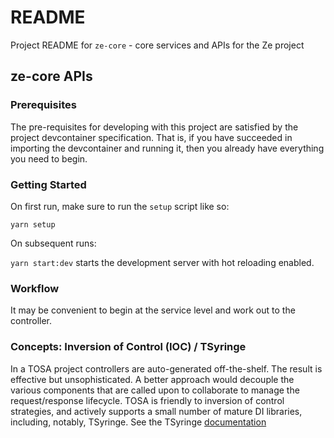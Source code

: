 # README
Project README for `ze-core` - core services and APIs for the Ze project

## ze-core APIs

### Prerequisites

The pre-requisites for developing with this project are satisfied by the project devcontainer specification. That is, if you have succeeded in importing the devcontainer and running it, then you already have everything you need to begin.

### Getting Started
On first run, make sure to run the `setup` script like so: 

`yarn setup`

On subsequent runs:

`yarn start:dev` starts the development server with hot reloading enabled.

### Workflow

It may be convenient to begin at the service level and work out to the controller. 

### Concepts: Inversion of Control (IOC) / TSyringe

In a TOSA project controllers are auto-generated off-the-shelf. The result is effective but unsophisticated. A better approach would decouple the various components that are called upon to collaborate to manage the request/response lifecycle. TOSA is friendly to inversion of control strategies, and actively supports a small number of mature DI libraries, including, notably, TSyringe.
See the TSyringe [documentation](https://github.com/microsoft/tsyringe)
